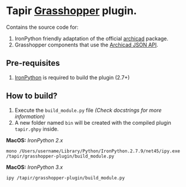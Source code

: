 # Tapir [Grasshopper](https://www.grasshopper3d.com/) plugin.

Contains the source code for:
1. IronPython friendly adaptation of the official [archicad](https://pypi.org/project/archicad/) package.
2. Grasshopper components that use the [Archicad JSON API](https://archicadapi.graphisoft.com/JSONInterfaceDocumentation/#Introduction).

## Pre-requisites
1. [IronPython](https://ironpython.net/) is required to build the plugin (2.7+)

## How to build?
1. Execute the ```build_module.py``` file *(Check docstrings for more information)*
2. A new folder named ```bin``` will be created with the compiled plugin ```tapir.ghpy``` inside.


**MacOS:** *IronPython 2.x*
```
mono /Users/username/Library/Python/IronPython.2.7.9/net45/ipy.exe /tapir/grasshopper-plugin/build_module.py
```

**MacOS:** *IronPython 3.x*
```
ipy /tapir/grasshopper-plugin/build_module.py
```